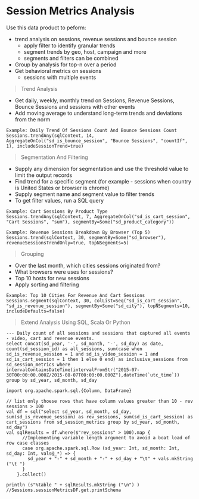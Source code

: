 # Session Metrics Analysis

Use this data product to peform:
 - trend analysis on sessions, revenue sessions and bounce session
    - apply filter to identify granular trends
    - segment trends by geo, host, campaign and more
    - segments and filters can be combined
 - Group by analysis for top-n over a period 
 - Get behavioral metrics on sessions
    - sessions with multiple events

> Trend Analysis

- Get daily, weekly, monthly trend on Sessions, Revenue Sessions, Bounce Sessions and sessions with other events 
- Add moving average to understand long-term trends and deviations from the norm

``` 
Example: Daily Trend Of Sessions Count And Bounce Sessions Count
Sessions.trendAny(sqlContext, 14, AggregateOnCol("sd_is_bounce_session", "Bounce Sessions", "countIf", 1), includeSessionTrend=true)
```

> Segmentation And Filtering

- Supply any dimension for segmentation and use the threshold value to limit the output records
- Find trend for a specific segment (for example - sessions when country is United States or browser is chrome)
- Supply segment name and segment value to filter trends
- To get filter values, run a SQL query

```
Example: Cart Sessions By Product Type
Sessions.trendAny(sqlContext, 7, AggregateOnCol("sd_is_cart_session", "Cart Sessions", "sum"), segmentBy=Some("sd_product_category"))

Example: Revenue Sessions Breakdown By Browser (Top 5)
Sessions.trend(sqlContext, 30, segmentBy=Some("sd_browser"), revenueSessionsTrendOnly=true, topNSegments=5)

```

> Grouping

- Over the last month, which cities sessions originated from?
- What browsers were uses for sessions?
- Top 10 hosts for new sessions
- Apply sorting and filtering

```
Example: Top 10 Cities For Revenue And Cart Sessions
Sessions.segment(sqlContext, 30, colList=Seq("sd_is_cart_session", "sd_is_revenue_session"), segmentBy=Some("sd_city"), topNSegments=10, includeDefaults=false)
```

> Extend Analysis Using SQL, Scala Or Python

```
--- Daily count of all sessions and sessions that captured all events - video, cart and revenue events.
select concat(sd_year, '-', sd_month, '-', sd_day) as date, count(sd_session_id) as all_sessions, sum(case when sd_is_revenue_session = 1 and sd_is_video_session = 1 and sd_is_cart_session = 1 then 1 else 0 end) as inclusive_sessions from sd_session_metrics where intervalContainsDateTime(intervalFromStr("2015-07-30T00:00:00.000Z/2015-08-07T00:00:00.000Z"),dateTime(`utc_time`)) group by sd_year, sd_month, sd_day
```

```
import org.apache.spark.sql.{Column, DataFrame}

// list only thoese rows that have column values greater than 10 - rev sessions > 100
val df = sql("select sd_year, sd_month, sd_day, sum(sd_is_revenue_session) as rev_sessions, sum(sd_is_cart_session) as cart_sessions from sd_session_metrics group by sd_year, sd_month, sd_day")
val sqlResults = df.where($"rev_sessions" > 100).map {
      //Implementing variable length argument to avoid a boat load of row case classes
      case org.apache.spark.sql.Row (sd_year: Int, sd_month: Int, sd_day: Int, vals@_*) => {
        sd_year + "-" + sd_month + "-" + sd_day + "\t" + vals.mkString ("\t ")
      }
    }.collect()

println (s"%table " + sqlResults.mkString ("\n") )
//Sessions.sessionMetricsDF.get.printSchema
```
